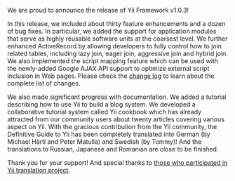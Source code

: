 We are proud to announce the release of Yii Framework v1.0.3!

In this release, we included about thirty feature enhancements and a dozen of bug fixes. In particular, we added the support for application modules that serve as highly reusable software units at the coarsest level. We further enhanced ActiveRecord by allowing developers to fully control how to join related tables, including lazy join, eager join, aggressive join and hybrid join. We also implemented the script mapping feature which can be used with the newly-added Google AJAX API support to optimize external script inclusion in Web pages. Please check the [change log](http://www.yiiframework.com/files/CHANGELOG-1.0.3.txt) to learn about the complete list of changes.

We also made significant progress with documentation. We added a tutorial describing how to use Yii to build a blog system. We developed a collaborative tutorial system called Yii cookbook which has already attracted from our community users about twenty articles covering various aspect on Yii. With the gracious contribution from the Yii community, the Definitive Guide to Yii has been completely translated into German (by Michael Härtl and Peter Matulla) and Swedish (by Tommy)! And the translations to Russian, Japanese and Romanian are close to be finished.

Thank you for your support! And special thanks to [those who participated in Yii translation project](http://www.yiiframework.com/forum/index.php/topic,477.msg2340.html).